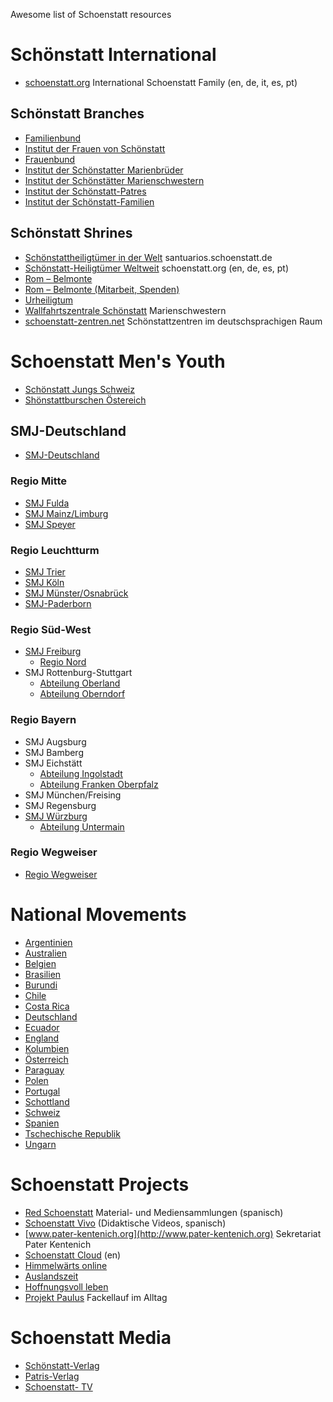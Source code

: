 Awesome list of Schoenstatt resources

# Schönstatt International

* [schoenstatt.org](http://www.schoenstatt.org/de/) International Schoenstatt Family (en, de, it, es, pt)

## Schönstatt Branches

* [Familienbund](http://www.int-fam.org)
* [Institut der Frauen von Schönstatt](http://www.frauen-von-schoenstatt.de)
* [Frauenbund](http://www.s-fb.org)
* [Institut der Schönstatter Marienbrüder](http://www.schoenstatt-marienbrueder.de)
* [Institut der Schönstätter Marienschwestern](http://www.s-ms.org)
* [Institut der Schönstatt-Patres](http://www.schoenstatt-fathers.org)
* [Institut der Schönstatt-Familien](http://if-schoenstatt.org)

## Schönstatt Shrines

* [Schönstattheiligtümer in der Welt](http://santuarios.schoenstatt.de/) santuarios.schoenstatt.de
* [Schönstatt-Heiligtümer Weltweit](http://www.schoenstatt.org/de/service/weltkarte-der-heiligtuemer/) schoenstatt.org (en, de, es, pt)
* [Rom – Belmonte](http://www.roma-belmonte.info)
* [Rom – Belmonte (Mitarbeit, Spenden)](http://www.offerta.roma-belmonte.info)
* [Urheiligtum](http://www.urheiligtum.de)
* [Wallfahrtszentrale Schönstatt](http://www.schoenstatt-info.com) Marienschwestern
* [schoenstatt-zentren.net](http://www.schoenstatt-zentren.net) Schönstattzentren im deutschsprachigen Raum

# Schoenstatt Men's Youth

* [Schönstatt Jungs Schweiz](http://schoenstattjungs.ch/)
* [Shönstattburschen Östereich](https://www.facebook.com/SchonstattburschenOsterreich)

## SMJ-Deutschland

* [SMJ-Deutschland](http://smj-deutschland.de)

### Regio Mitte

* [SMJ Fulda](http://www.smj-fulda.de)
* [SMJ Mainz/Limburg](http://www.smj-mainz.de/)
* [SMJ Speyer](http://www.smj-speyer.de/)

### Regio Leuchtturm

* [SMJ Trier](http://www.smj-trier.de)
* [SMJ Köln](http://www.smjkoeln.de/)
* [SMJ Münster/Osnabrück](http://www.haus-marienstein.de/)
* [SMJ-Paderborn](http://schoenstatt-paderborn.org/schoenstattgruppen/smj/)

### Regio Süd-West

* [SMJ Freiburg](http://www.smj-freiburg.de)
  - [Regio Nord](https://www.facebook.com/SmjFreiburgRegioNord)
* SMJ Rottenburg-Stuttgart
  - [Abteilung Oberland](http://www.smjoberland.de)
  - [Abteilung Oberndorf](http://www.smj-oberndorf.de)

### Regio Bayern

* SMJ Augsburg
* SMJ Bamberg
* SMJ Eichstätt
  - [Abteilung Ingolstadt](http://www.smj-ingolstadt.de)
  - [Abteilung Franken Oberpfalz](http://www.smj-afo.de)
* SMJ München/Freising
* SMJ Regensburg
* [SMJ Würzburg](http://www.bewegung.schoenstatt-wuerzburg.de/gemeinschaften/mannesjugend)
  - [Abteilung Untermain](http://www.smj-untermain.de)

### Regio Wegweiser

* [Regio Wegweiser](http://regio-wegweiser.de/)

# National Movements

* [Argentinien ](http://www.schoenstatt.org.ar)
* [Australien](http://www.schoenstatt.org.au)
* [Belgien](http://www.schoenstatt.be)
* [Brasilien](http://www.schoenstatt.org.br)
* [Burundi](http://montsiongikungu.over-blog.com)
* [Chile](http://www.schoenstatt.cl)
* [Costa Rica](http://www.schoenstatt-costarica.com)
* [Deutschland](http://www.schoenstatt.de)
* [Ecuador](http://www.schoenstatt.ec)
* [England](http://www.schoenstatt.org.uk)
* [Kolumbien](http://www.schoenstattcolombia.org)
* [Österreich ](http://www.schoenstatt.at)
* [Paraguay](http://www.schoenstatt.org.py)
* [Polen](http://www.szensztat.pl)
* [Portugal](http://www.schoenstatt.pt)
* [Schottland](http://www.schoenstatt.co.uk)
* [Schweiz ](http://www.schoenstatt.ch)
* [Spanien](http://www.schoenstatt.es)
* [Tschechische Republik](http://www.schoenstatt.cz)
* [Ungarn](http://www.schoenstatt.hu)

# Schoenstatt Projects

* [Red Schoenstatt](http://www.redschoenstatt.org/) Material- und Mediensammlungen (spanisch)
* [Schoenstatt Vivo](http://www.schvivo.cl)  (Didaktische Videos, spanisch)
* [www.pater-kentenich.org](http://www.pater-kentenich.org) Sekretariat Pater Kentenich
* [Schoenstatt Cloud](http://www.theschoenstattcloud.com/) (en)
* [Himmelwärts online](http://schhw.net/) 
* [Auslandszeit](http://www.auslandszeit.org/)
* [Hoffnungsvoll leben](http://www.hoffnungsvoll-leben.de/)
* [Projekt Paulus](http://www.projektpaulus.de/) Fackellauf im Alltag

# Schoenstatt Media

* [Schönstatt-Verlag](http://www.schoenstatt-verlag.de) 
* [Patris-Verlag](http://www.patris.de)
* [Schoenstatt- TV](http://www.schoenstatt-tv.de)
